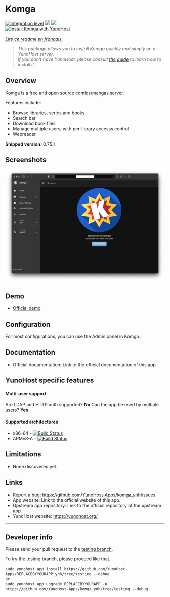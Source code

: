 # Komga

[![Integration level](https://dash.yunohost.org/integration/Komga.svg)](https://dash.yunohost.org/appci/app/Komga) ![](https://ci-apps.yunohost.org/ci/badges/Komga.status.svg) ![](https://ci-apps.yunohost.org/ci/badges/Komga.maintain.svg)  
[![Install Komga with YunoHost](https://install-app.yunohost.org/install-with-yunohost.svg)](https://install-app.yunohost.org/?app=komga)

*[Lire ce readme en français.](./README_fr.md)*

> *This package allows you to install Komga quickly and simply on a YunoHost server.  
If you don't have YunoHost, please consult [the guide](https://yunohost.org/#/install) to learn how to install it.*

## Overview

Komga is a free and open source comics/mangas server.

Features include:

* Browse libraries, series and books
*  Search bar
* Download book files
* Manage multiple users, with per-library accesss control
* Webreader

**Shipped version:** 0.75.1

## Screenshots

![](./screenshots/home.png)

## Demo

* [Official demo](https://demo.komga.org)

## Configuration

For most configurations, you can use the Admin panel in Komga.

## Documentation

 * Official documentation: Link to the official documentation of this app

## YunoHost specific features

#### Multi-user support

Are LDAP and HTTP auth supported? **No**
Can the app be used by multiple users? **Yes**

#### Supported architectures

* x86-64 - [![Build Status](https://ci-apps.yunohost.org/ci/logs/REPLACEBYYOURAPP%20%28Apps%29.svg)](https://ci-apps.yunohost.org/ci/apps/REPLACEBYYOURAPP/)
* ARMv8-A - [![Build Status](https://ci-apps-arm.yunohost.org/ci/logs/REPLACEBYYOURAPP%20%28Apps%29.svg)](https://ci-apps-arm.yunohost.org/ci/apps/REPLACEBYYOURAPP/)

## Limitations

* None discovered yet.

## Links

 * Report a bug: https://github.com/YunoHost-Apps/komga_ynh/issues
 * App website: Link to the official website of this app.
 * Upstream app repository: Link to the official repository of the upstream app.
 * YunoHost website: https://yunohost.org/

---

## Developer info

Please send your pull request to the [testing branch](https://github.com/YunoHost-Apps/komga_ynh/tree/testing).

To try the testing branch, please proceed like that.
```
sudo yunohost app install https://github.com/YunoHost-Apps/REPLACEBYYOURAPP_ynh/tree/testing --debug
or
sudo yunohost app upgrade REPLACEBYYOURAPP -u https://github.com/YunoHost-Apps/komga_ynh/tree/testing --debug
```
